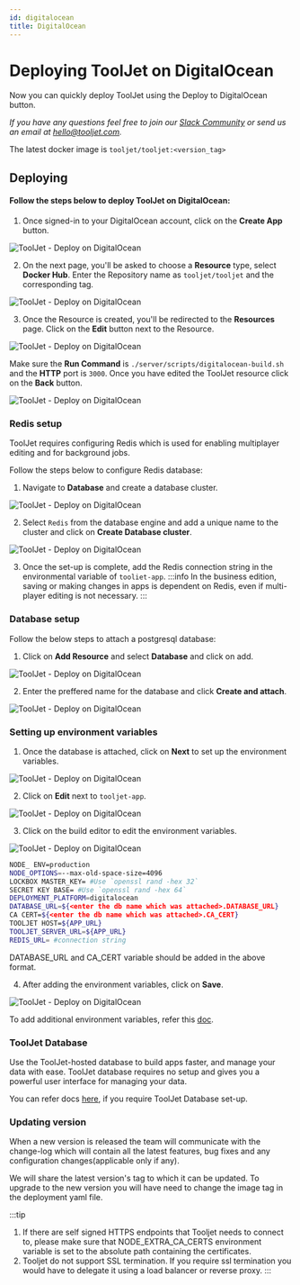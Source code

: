 ```yaml
---
id: digitalocean
title: DigitalOcean
---
```


# Deploying ToolJet on DigitalOcean

Now you can quickly deploy ToolJet using the Deploy to DigitalOcean button.

*If you have any questions feel free to join our [Slack Community](https://tooljet.com/slack) or send us an email at hello@tooljet.com.*

The latest docker image is `tooljet/tooljet:<version_tag>`

## Deploying

#### Follow the steps below to deploy ToolJet on DigitalOcean:

1. Once signed-in to your DigitalOcean account, click on the **Create App** button. 
  
  <div style={{textAlign: 'center'}}>

  <img className="screenshot-full" src="/img/setup/digitalocean/1.png" alt="ToolJet - Deploy on DigitalOcean" />

  </div>

2. On the next page, you'll be asked to choose a **Resource** type, select **Docker Hub**. Enter the Repository name as `tooljet/tooljet` and the corresponding tag.

  <div style={{textAlign: 'center'}}>

  <img className="screenshot-full" src="/img/setup/digitalocean/2.png" alt="ToolJet - Deploy on DigitalOcean" />

  </div>

3. Once the Resource is created, you'll be redirected to the **Resources** page. Click on the **Edit** button next to the Resource.

  <div style={{textAlign: 'center'}}>

  <img className="screenshot-full" src="/img/setup/digitalocean/3.png" alt="ToolJet - Deploy on DigitalOcean" />

  </div>
  
  Make sure the **Run Command** is `./server/scripts/digitalocean-build.sh` and the **HTTP** port is `3000`. Once you have edited the ToolJet resource click on the **Back** button.

  <div style={{textAlign: 'center'}}>

  <img className="screenshot-full" src="/img/setup/digitalocean/4.png" alt="ToolJet - Deploy on DigitalOcean" />

  </div>

### Redis setup

ToolJet requires configuring Redis which is used for enabling multiplayer editing and for background jobs.

Follow the steps below to configure Redis database:

1. Navigate to **Database** and create a database cluster.

  <div style={{textAlign: 'center'}}>

  <img className="screenshot-full" src="/img/setup/digitalocean/5.png" alt="ToolJet - Deploy on DigitalOcean" />

  </div>

2. Select `Redis` from the database engine and add a unique name to the cluster and click on **Create Database cluster**.

  <div style={{textAlign: 'center'}}>

  <img className="screenshot-full" src="/img/setup/digitalocean/6.png" alt="ToolJet - Deploy on DigitalOcean" />

  </div>

3. Once the set-up is complete, add the Redis connection string in the environmental variable of `tooliet-app`.
  :::info
  In the business edition, saving or making changes in apps is dependent on Redis, even if multi-player editing is not necessary.
  :::
  
### Database setup

Follow the below steps to attach a postgresql database:

1. Click on **Add Resource** and select **Database** and click on add.

  <div style={{textAlign: 'center'}}>

  <img className="screenshot-full" src="/img/setup/digitalocean/7.png" alt="ToolJet - Deploy on DigitalOcean" />

  </div>

2. Enter the preffered name for the database and click **Create and attach**.

  <div style={{textAlign: 'center'}}>

  <img className="screenshot-full" src="/img/setup/digitalocean/8.png" alt="ToolJet - Deploy on DigitalOcean" />

  </div>

### Setting up environment variables

1. Once the database is attached, click on **Next** to set up the environment variables.

  <div style={{textAlign: 'center'}}>

  <img className="screenshot-full" src="/img/setup/digitalocean/9.png" alt="ToolJet - Deploy on DigitalOcean" />

  </div>

2. Click on **Edit** next to `tooljet-app`.

  <div style={{textAlign: 'center'}}>

  <img className="screenshot-full" src="/img/setup/digitalocean/10.png" alt="ToolJet - Deploy on DigitalOcean" />

  </div>

3. Click on the build editor to edit the environment variables.

  <div style={{textAlign: 'center'}}>

  <img className="screenshot-full" src="/img/setup/digitalocean/11.png" alt="ToolJet - Deploy on DigitalOcean" />

  </div>

  ```bash
  NODE_ ENV=production
  NODE_OPTIONS=--max-old-space-size=4096
  LOCKBOX MASTER_KEY= #Use `openssl rand -hex 32`
  SECRET KEY BASE= #Use `openssl rand -hex 64`
  DEPLOYMENT_PLATFORM=digitalocean
  DATABASE_URL=${<enter the db name which was attached>.DATABASE_URL}
  CA CERT=${<enter the db name which was attached>.CA_CERT}
  TOOLJET HOST=${APP_URL} 
  TOOLJET_SERVER_URL=${APP_URL} 
  REDIS_URL= #connection string
  ```

  DATABASE_URL and CA_CERT variable should be added in the above format.

4. After adding the environment variables, click on **Save**.

  <div style={{textAlign: 'center'}}>

  <img className="screenshot-full" src="/img/setup/digitalocean/12.png" alt="ToolJet - Deploy on DigitalOcean" />

  </div>

  To add additional environment variables, refer this [doc](https://docs.tooljet.com/docs/setup/env-vars/).

### ToolJet Database

Use the ToolJet-hosted database to build apps faster, and manage your data with ease. ToolJet database requires no setup and gives you a powerful user interface for managing your data.

You can refer docs [here](https://docs.tooljet.com/docs/setup/digitalocean#database-setup), if you require ToolJet Database set-up.

### Updating version

When a new version is released the team will communicate with the change-log which will contain all the latest features, bug fixes and any configuration changes(applicable only if any).

We will share the latest version's tag to which it can be updated. To upgrade to the new version you will have need to change the image tag in the deployment yaml file.

:::tip
1. If there are self signed HTTPS endpoints that Tooljet needs to connect to, please make sure that NODE_EXTRA_CA_CERTS environment variable is set to the absolute path containing the certificates.
2. Tooljet do not support SSL termination. If you require ssl termination you would have to delegate it using a load balancer or reverse proxy.
:::
